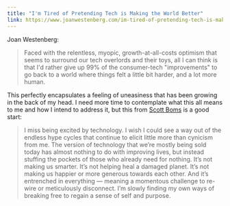 ```yaml
---
title: "I'm Tired of Pretending Tech is Making the World Better"
link: https://www.joanwestenberg.com/im-tired-of-pretending-tech-is-making-the-world-better/
---
```


Joan Westenberg:

> Faced with the relentless, myopic, growth-at-all-costs optimism that seems to surround our tech overlords and their toys, all I can think is that I'd rather give up 99% of the consumer-tech "improvements" to go back to a world where things felt a little bit harder, and a lot more human.

This perfectly encapsulates a feeling of uneasiness that has been growing in the back of my head. I need more time to contemplate what this all means to me and how I intend to address it, but this from [Scott Boms](https://scottboms.com/documenting/through-lines-247) is a good start: 

> I miss being excited by technology. I wish I could see a way out of the endless hype cycles that continue to elicit little more than cynicism from me. The version of technology that we’re mostly being sold today has almost nothing to do with improving lives, but instead stuffing the pockets of those who already need for nothing. It’s not making us smarter. It’s not helping heal a damaged planet. It’s not making us happier or more generous towards each other. And it’s entrenched in everything — meaning a momentous challenge to re-wire or meticulously disconnect. I’m slowly finding my own ways of breaking free to regain a sense of self and purpose.